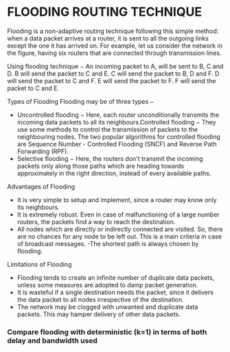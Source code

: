 # FLOODING ROUTING TECHNIQUE
Flooding is a non-adaptive routing technique following this simple method: when a data packet arrives at a router, it is sent to all the outgoing links except the one it has arrived on. For example, let us consider the network in the figure, having six routers that are connected through transmission lines.

Using flooding technique −
An incoming packet to A, will be sent to B, C and D.
B will send the packet to C and E.
C will send the packet to B, D and F.
D will send the packet to C and F.
E will send the packet to F.
F will send the packet to C and E.

Types of Flooding
Flooding may be of three types −
- Uncontrolled flooding − Here, each router unconditionally transmits the incoming data packets to all its neighbours.Controlled flooding − They use some methods to control the transmission of packets to the neighbouring nodes. The two popular algorithms for controlled flooding are Sequence Number - Controlled Flooding (SNCF) and Reverse Path Forwarding (RPF).
- Selective flooding − Here, the routers don't transmit the incoming packets only along those paths which are heading towards approximately in the right direction, instead of every available paths.

Advantages of Flooding
- It is very simple to setup and implement, since a router may know only its neighbours.
- It is extremely robust. Even in case of malfunctioning of a large number routers, the packets find a way to reach the destination.
- All nodes which are directly or indirectly connected are visited. So, there are no chances for any node to be left out. This is a main criteria in case of broadcast messages.
-The shortest path is always chosen by flooding.

Limitations of Flooding
- Flooding tends to create an infinite number of duplicate data packets, unless some measures are adopted to damp packet generation.
- It is wasteful if a single destination needs the packet, since it delivers the data packet to all nodes irrespective of the destination.
- The network may be clogged with unwanted and duplicate data packets. This may hamper delivery of other data packets.

### Compare flooding with deterministic (k=1) in terms of both delay and bandwidth used
